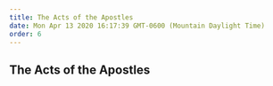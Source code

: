 ```yaml
---
title: The Acts of the Apostles
date: Mon Apr 13 2020 16:17:39 GMT-0600 (Mountain Daylight Time)
order: 6
---
```


## The Acts of the Apostles